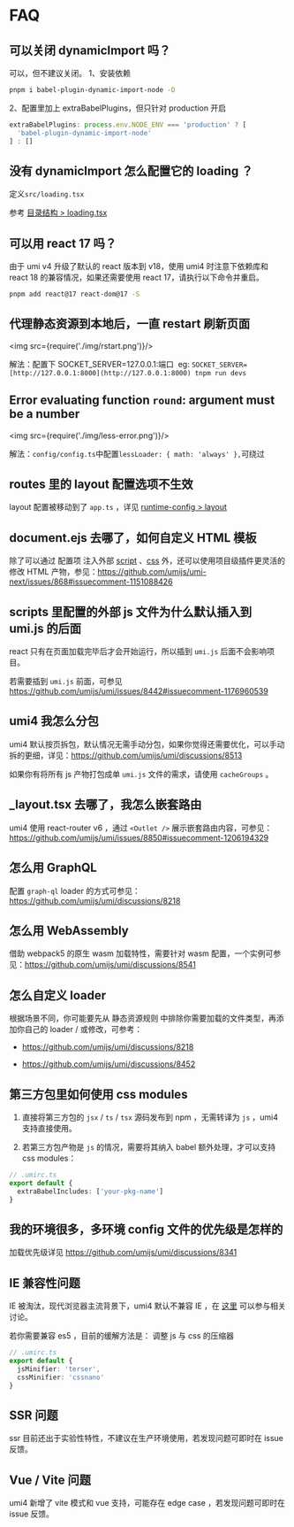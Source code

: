 # FAQ

## 可以关闭 dynamicImport 吗？

可以，但不建议关闭。
1、安装依赖
```bash
pnpm i babel-plugin-dynamic-import-node -D
```
2、配置里加上 extraBabelPlugins，但只针对 production 开启
```javascript
extraBabelPlugins: process.env.NODE_ENV === 'production' ? [
  'babel-plugin-dynamic-import-node'
] : []
```

## 没有 dynamicImport 怎么配置它的 loading ？
定义`src/loading.tsx`

参考 [目录结构 > loading.tsx](../guides/directory-structure#loadingtsxjsx)

## 可以用 react 17 吗？
由于 umi v4 升级了默认的 react 版本到 v18，使用 umi4 时注意下依赖库和 react 18 的兼容情况，如果还需要使用 react 17，请执行以下命令并重启。
```bash
pnpm add react@17 react-dom@17 -S
```

## 代理静态资源到本地后，一直 restart 刷新页面

<img src={require('./img/rstart.png')}/>

解法：配置下 SOCKET_SERVER=127.0.0.1:端口
 eg: `SOCKET_SERVER=[http://127.0.0.1:8000](http://127.0.0.1:8000) tnpm run devs`

## Error evaluating function `round`: argument must be a number

<img src={require('./img/less-error.png')}/>

解法：`config/config.ts`中配置`lessLoader: { math: 'always' },`可绕过

## routes 里的 layout 配置选项不生效

layout 配置被移动到了 `app.ts` ，详见 [runtime-config > layout](https://umijs.org/docs/api/runtime-config#layout)


## document.ejs 去哪了，如何自定义 HTML 模板

除了可以通过 配置项 注入外部 [script](https://umijs.org/docs/api/config#scripts) 、[css](https://umijs.org/docs/api/config#styles) 外，还可以使用项目级插件更灵活的修改 HTML 产物，参见：https://github.com/umijs/umi-next/issues/868#issuecomment-1151088426

## scripts 里配置的外部 js 文件为什么默认插入到 umi.js 的后面

react 只有在页面加载完毕后才会开始运行，所以插到 `umi.js` 后面不会影响项目。

若需要插到 `umi.js` 前面，可参见 https://github.com/umijs/umi/issues/8442#issuecomment-1176960539

## umi4 我怎么分包

umi4 默认按页拆包，默认情况无需手动分包，如果你觉得还需要优化，可以手动拆的更细，详见：https://github.com/umijs/umi/discussions/8513

如果你有将所有 js 产物打包成单 `umi.js` 文件的需求，请使用 `cacheGroups` 。

## _layout.tsx 去哪了，我怎么嵌套路由

umi4 使用 react-router v6 ，通过 `<Outlet />` 展示嵌套路由内容，可参见：https://github.com/umijs/umi/issues/8850#issuecomment-1206194329

## 怎么用 GraphQL

配置 `graph-ql` loader 的方式可参见： https://github.com/umijs/umi/discussions/8218 

## 怎么用 WebAssembly

借助 webpack5 的原生 wasm 加载特性，需要针对 wasm 配置，一个实例可参见：https://github.com/umijs/umi/discussions/8541

## 怎么自定义 loader

根据场景不同，你可能要先从 静态资源规则 中排除你需要加载的文件类型，再添加你自己的 loader / 或修改，可参考：

 -  https://github.com/umijs/umi/discussions/8218 

 - https://github.com/umijs/umi/discussions/8452

## 第三方包里如何使用 css modules

1. 直接将第三方包的 `jsx` / `ts` / `tsx` 源码发布到 npm ，无需转译为 `js` ，umi4 支持直接使用。

2. 若第三方包产物是 `js` 的情况，需要将其纳入 babel 额外处理，才可以支持 css modules：

```ts
// .umirc.ts
export default {
  extraBabelIncludes: ['your-pkg-name']
}
```

## 我的环境很多，多环境 config 文件的优先级是怎样的

加载优先级详见 https://github.com/umijs/umi/discussions/8341

## IE 兼容性问题

IE 被淘汰，现代浏览器主流背景下，umi4 默认不兼容 IE ，在 [这里](https://github.com/umijs/umi/issues/8658) 可以参与相关讨论。

若你需要兼容 es5 ，目前的缓解方法是： 调整 js 与 css 的压缩器

```ts
// .umirc.ts
export default {
  jsMinifier: 'terser',
  cssMinifier: 'cssnano'
}
```

## SSR 问题

ssr 目前还出于实验性特性，不建议在生产环境使用，若发现问题可即时在 issue 反馈。

## Vue / Vite 问题

umi4 新增了 vite 模式和 vue 支持，可能存在 edge case ，若发现问题可即时在 issue 反馈。
